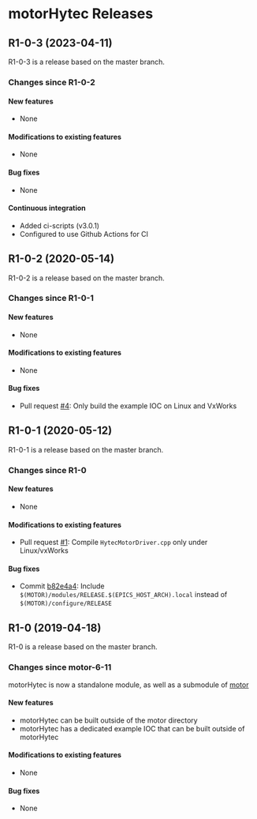 # motorHytec Releases

## __R1-0-3 (2023-04-11)__
R1-0-3 is a release based on the master branch.

### Changes since R1-0-2

#### New features
* None

#### Modifications to existing features
* None

#### Bug fixes
* None

#### Continuous integration
* Added ci-scripts (v3.0.1)
* Configured to use Github Actions for CI

## __R1-0-2 (2020-05-14)__
R1-0-2 is a release based on the master branch.  

### Changes since R1-0-1

#### New features
* None

#### Modifications to existing features
* None

#### Bug fixes
* Pull request [#4](https://github.com/epics-motor/motorHytec/pull/4): Only build the example IOC on Linux and VxWorks

## __R1-0-1 (2020-05-12)__
R1-0-1 is a release based on the master branch.  

### Changes since R1-0

#### New features
* None

#### Modifications to existing features
* Pull request [#1](https://github.com/epics-motor/motorHytec/pull/2): Compile ``HytecMotorDriver.cpp`` only under Linux/vxWorks

#### Bug fixes
* Commit [b82e4a4](https://github.com/epics-motor/motorHytec/commit/b82e4a4bee64ac7b78f9affd9a15ffb0a2794f1e): Include ``$(MOTOR)/modules/RELEASE.$(EPICS_HOST_ARCH).local`` instead of ``$(MOTOR)/configure/RELEASE``

## __R1-0 (2019-04-18)__
R1-0 is a release based on the master branch.  

### Changes since motor-6-11

motorHytec is now a standalone module, as well as a submodule of [motor](https://github.com/epics-modules/motor)

#### New features
* motorHytec can be built outside of the motor directory
* motorHytec has a dedicated example IOC that can be built outside of motorHytec

#### Modifications to existing features
* None

#### Bug fixes
* None
